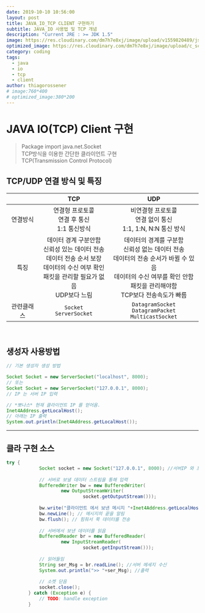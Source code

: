 ```yaml
---
date: 2019-10-10 10:56:00
layout: post
title: JAVA_IO_TCP CLIENT 구현하기
subtitle: JAVA_IO 사용법 및 TCP 개념
description: "Current JRE : >= JDK 1.5"
image: https://res.cloudinary.com/dm7h7e8xj/image/upload/v1559820489/js-code_n83m7a.jpg
optimized_image: https://res.cloudinary.com/dm7h7e8xj/image/upload/c_scale,w_380/v1559820489/js-code_n83m7a.jpg
category: coding
tags:
  - java
  - io
  - tcp
  - client
author: thiagorossener
# image:760*400
# optimized_image:380*200
---
```


# JAVA IO(TCP) Client 구현
> Package import java.net.Socket<br>
> TCP방식을 이용한 간단한 클라이언트 구현<br>
> TCP(Transmission Control Protocol)<br>

## TCP/UDP 연결 방식 및 특징
<!-- |  | TCP | UDP |
|:---:|:---:|:---:|
| 연결방식 | 연결형 프로토콜<br>연결 후 통신<br>1:1 통신방식 | 비연결형 프로토콜<br>연결 없이 통신<br>1:1, 1:N, N:N 통신 방식 |
| 특징 | 데이터 경계 구분안함<br>신뢰성 있는 데이터 전송<br>데이터 전송 순서 보장<br>데이터의 수신 여부 확인<br>패킷을 관리할 필요가 없음<br>UDP보다 느림 | 데이터의 경계를 구분함<br>신뢰성 없는 데이터 전송<br>데이터의 전송 순서가 바뀔 수 있음<br> 데이터의 수신 여부를 확인 안함<br>패킷을 관리해야함<br>TCP보다 전송속도가 빠름 |
| 관련클래스 | Socket<br>ServerSocket | DatagramSocket<br>DatagramPacket<br>MulticastSocket | -->

|   | TCP | UDP |
|:---:|:---:|:---:|
| 연결방식 | 연결형 프로토콜<br>연결 후 통신<br>1:1 통신방식 | 비연결형 프로토콜<br>연결 없이 통신<br>1:1, 1:N, N:N 통신 방식 |
| 특징 | 데이터 경계 구분안함<br>신뢰성 있는 데이터 전송<br>데이터 전송 순서 보장<br>데이터의 수신 여부 확인<br>패킷을 관리할 필요가 없음<br>UDP보다 느림 | 데이터의 경계를 구분함<br>신뢰성 없는 데이터 전송<br>데이터의 전송 순서가 바뀔 수 있음<br> 데이터의 수신 여부를 확인 안함<br>패킷을 관리해야함<br>TCP보다 전송속도가 빠름 |
| 관련클래스 | `Socket`<br>`ServerSocket` | `DatagramSocket`<br>`DatagramPacket`<br>`MulticastSocket` |

<br>

## 생성자 사용방법

```java
// 기본 생성자 생성 방법

Socket Socket = new ServerSocket("localhost", 8000); 
// 또는
Socket Socket = new ServerSocket("127.0.0.1", 8000);
// IP 는 서버 IP 입력

// *뽀나스* 현재 클라이언트 IP 를 얻어옴.
Inet4Address.getLocalHost();
// 아래는 IP 출력
System.out.println(Inet4Address.getLocalHost());
```
***
## 클라 구현 소스

```java
try {
			Socket socket = new Socket("127.0.0.1", 8000); //서버IP 와 포트
				
			// 서버로 보낼 데이터 스트림을 통해 입력
			BufferedWriter bw = new BufferedWriter(
					new OutputStreamWriter(
							socket.getOutputStream()));
			
			bw.write("클라이언트 에서 보낸 메시지 "+Inet4Address.getLocalHost());
			bw.newLine(); // 메시지의 끝을 알림
			bw.flush(); // 힘줘서 쭉 데이터를 전송
			
			// 서버에서 보낸 데이터를 읽음
			BufferedReader br = new BufferedReader(
					new InputStreamReader(
							socket.getInputStream()));
			
			// 읽어들임
			String ser_Msg = br.readLine(); //서버 메세지 수신
			System.out.println(">> "+ser_Msg); //출력
			
			// 소켓 닫음
			socket.close();
		} catch (Exception e) {
			// TODO: handle exception
		}
```